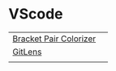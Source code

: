# VScode

|  |  |
| :--- | :--- |
| [ Bracket Pair Colorizer](https://marketplace.visualstudio.com/items?itemName=CoenraadS.bracket-pair-colorizer-2) |  |
| [ GitLens](https://marketplace.visualstudio.com/items?itemName=eamodio.gitlens) |  |
|  |  |

